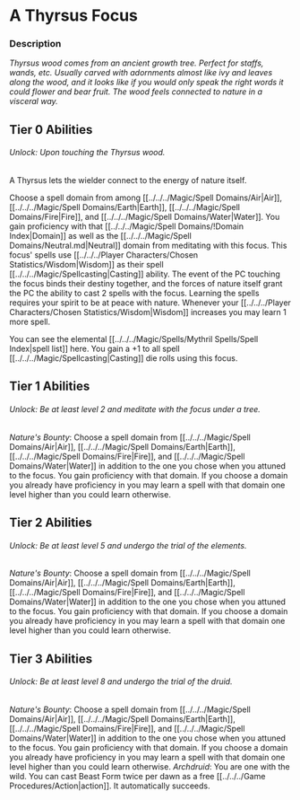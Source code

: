 # A Thyrsus Focus

### Description
*Thyrsus wood comes from an ancient growth tree. Perfect for staffs, wands, etc. Usually carved with adornments almost like ivy and leaves along the wood, and it looks like if you would only speak the right words it could flower and bear fruit. The wood feels connected to nature in a visceral way.*

## Tier 0 Abilities
###### Unlock: Upon touching the Thyrsus wood.
A Thyrsus lets the wielder connect to the energy of nature itself.

Choose a spell domain from among [[../../../Magic/Spell Domains/Air\|Air]], [[../../../Magic/Spell Domains/Earth\|Earth]], [[../../../Magic/Spell Domains/Fire\|Fire]], and [[../../../Magic/Spell Domains/Water\|Water]]. You gain proficiency with that [[../../../Magic/Spell Domains/!Domain Index\|Domain]] as well as the [[../../../Magic/Spell Domains/Neutral.md\|Neutral]] domain from meditating with this focus. This focus' spells use [[../../../Player Characters/Chosen Statistics/Wisdom\|Wisdom]] as their spell [[../../../Magic/Spellcasting\|Casting]] ability. The event of the PC touching the focus binds their destiny together, and the forces of nature itself grant the PC the ability to cast 2 spells with the focus. Learning the spells requires your spirit to be at peace with nature. Whenever your [[../../../Player Characters/Chosen Statistics/Wisdom\|Wisdom]] increases you may learn 1 more spell.

You can see the elemental [[../../../Magic/Spells/Mythril Spells/Spell Index\|spell list]] here. You gain a +1 to all spell [[../../../Magic/Spellcasting\|Casting]] die rolls using this focus.

## Tier 1 Abilities
###### Unlock: Be at least level 2 and meditate with the focus under a tree.
*Nature's Bounty*: 
	Choose a spell domain from [[../../../Magic/Spell Domains/Air\|Air]], [[../../../Magic/Spell Domains/Earth\|Earth]], [[../../../Magic/Spell Domains/Fire\|Fire]], and [[../../../Magic/Spell Domains/Water\|Water]] in addition to the one you chose when you attuned to the focus. You gain proficiency with that domain. If you choose a domain you already have proficiency in you may learn a spell with that domain one level higher than you could learn otherwise.

## Tier 2 Abilities
###### Unlock: Be at least level 5 and undergo the trial of the elements.
*Nature's Bounty*: 
	Choose a spell domain from [[../../../Magic/Spell Domains/Air\|Air]], [[../../../Magic/Spell Domains/Earth\|Earth]], [[../../../Magic/Spell Domains/Fire\|Fire]], and [[../../../Magic/Spell Domains/Water\|Water]] in addition to the one you chose when you attuned to the focus. You gain proficiency with that domain. If you choose a domain you already have proficiency in you may learn a spell with that domain one level higher than you could learn otherwise.

## Tier 3 Abilities
###### Unlock: Be at least level 8 and undergo the trial of the druid.
*Nature's Bounty*: 
	Choose a spell domain from [[../../../Magic/Spell Domains/Air\|Air]], [[../../../Magic/Spell Domains/Earth\|Earth]], [[../../../Magic/Spell Domains/Fire\|Fire]], and [[../../../Magic/Spell Domains/Water\|Water]] in addition to the one you chose when you attuned to the focus. You gain proficiency with that domain. If you choose a domain you already have proficiency in you may learn a spell with that domain one level higher than you could learn otherwise.
*Archdruid*:
	You are one with the wild. You can cast Beast Form twice per dawn as a free [[../../../Game Procedures/Action\|action]]. It automatically succeeds.